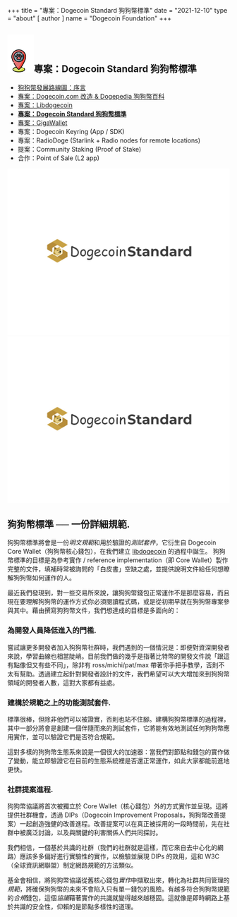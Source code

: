 +++
title = "專案：Dogecoin Standard 狗狗幣標準"
date = "2021-12-10"
type = "about"
[ author ]
name = "Dogecoin Foundation"
+++

<section class="presentation">
<div class="left">

<div class="title">


 ## <img width="60px" style='display: inline;' src="/marker.png"/>專案：Dogecoin Standard 狗狗幣標準

<div class="underline"></div>
</div>

<div class="description">

* [狗狗幣發展路線圖：序言](/zh-tw/trailmap/prologue/)
* [專案：Dogecoin.com 改造 & Dogepedia 狗狗幣百科](/zh-tw/trailmap/website/)
* [專案：Libdogecoin](/zh-tw/trailmap/libdogecoin/)
* [**專案：Dogecoin Standard 狗狗幣標準**](/zh-tw/trailmap/standard/)
* [專案：GigaWallet](/zh-tw/trailmap/gigawallet/)
* 專案：Dogecoin Keyring (App / SDK)
* 專案：RadioDoge (Starlink + Radio nodes for remote locations)
* 提案：Community Staking (Proof of Stake)
* 合作：Point of Sale (L2 app)
</div>

</div>

<div class="right">
<img class="dogegoin-light" src="/logo-standard.jpg" alt="Dogecoin logo">
<img class="dogegoin-dark" src="/logo-standard.jpg" alt="Dogecoin logo">
</div>


</section>

<section class='board'>

## 狗狗幣標準 ── 一份詳細規範.

狗狗幣標準將會是一份*明文規範*和用於驗證的*測試套件*，它衍生自 Dogecoin Core Wallet（狗狗幣核心錢包），在我們建立 [libdogecoin](/zh-tw/trailmap/libdogecoin) 的過程中誕生。
狗狗幣標準的目標是為參考實作 / reference implementation（即 Core Wallet）製作完整的文件，填補時常被詢問的「白皮書」空缺之處，並提供說明文件給任何想瞭解狗狗幣如何運作的人。

最近我們發現到，對一些交易所來說，讓狗狗幣錢包正常運作不是那麼容易，而且現在要理解狗狗幣的運作方式你必須閱讀程式碼，或是從初期早就在狗狗幣專案參與其中。藉由撰寫狗狗幣文件，我們想達成的目標是多面向的：

### 為開發人員降低進入的門檻.

嘗試讓更多開發者加入狗狗幣社群時，我們遇到的一個情況是：即便對資深開發者來說，學習曲線也相當陡峭。目前我們做的幾乎是指著比特幣的開發文件說「跟這有點像但又有些不同」，除非有 ross/michi/pat/max 帶著你手把手教學，否則不太有幫助。透過建立起針對開發者設計的文件，我們希望可以大大增加來到狗狗幣領域的開發者人數，這對大家都有益處。

### 建構於規範之上的功能測試套件.

標準很棒，但除非他們可以被證實，否則也站不住腳。建構狗狗幣標準的過程裡，其中一部分將會是創建一個伴隨而來的測試套件，它將能有效地測試任何狗狗幣應用實作，並可以驗證它們是否符合規範。

這對多樣的狗狗幣生態系來說是一個很大的加速器：當我們對節點和錢包的實作做了變動，能立即驗證它在目前的生態系統裡是否還正常運作，如此大家都能前進地更快。

### 社群提案進程.

狗狗幣協議將首次被獨立於 Core Wallet（核心錢包）外的方式實作並呈現。這將提供社群機會，透過 DIPs（Dogecoin Improvement Proposals，狗狗幣改善提案）一起創造強健的改善進程。改善提案可以在真正被採用的一段時間前，先在社群中被廣泛討論，以及與關鍵的利害關係人們共同探討。

我們相信，一個基於共識的社群（我們的社群就是這樣，而它來自去中心化的網路）應該多多偏好進行實驗性的實作，以檢驗並展現 DIPs 的效用，這和 W3C（全球資訊網聯盟）制定網路規範的方法類似。

基金會相信，將狗狗幣協議從舊核心錢包*實作*中擷取出來，轉化為社群共同管理的*規範*，將確保狗狗幣的未來不會陷入只有單一錢包的風險。有越多符合狗狗幣規範的*合規*錢包，這個*協議*藉著實作的共識就變得越來越穩固。這就像是即時網路上基於共識的安全性，仰賴的是節點多樣性的道理。



</section>
